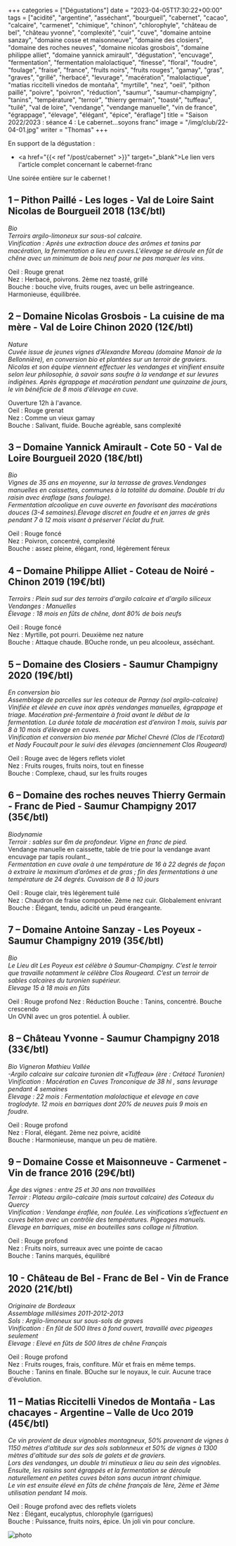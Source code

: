 +++
categories = ["Dégustations"]
date = "2023-04-05T17:30:22+00:00"
tags = ["acidité", "argentine", "asséchant", "bourgueil", "cabernet", "cacao", "calcaire", "carmenet", "chimique", "chinon", "chlorophyle", "château de bel", "château yvonne", "complexité", "cuir", "cuve", "domaine antoine sanzay", "domaine cosse et maisonneuve", "domaine des closiers", "domaine des roches neuves", "domaine nicolas grosbois", "domaine philippe alliet", "domaine yannick amirault", "dégustation", "encuvage", "fermentation", "fermentation malolactique", "finesse", "floral", "foudre", "foulage", "fraise", "france", "fruits noirs", "fruits rouges", "gamay", "gras", "graves", "grillé", "herbacé", "levurage", "macération", "malolactique", "matias riccitelli vinedos de montaña", "myrtille", "nez", "oeil", "pithon paillé", "poivre", "poivron", "réduction", "saumur", "saumur-champigny", "tanins", "température", "terroir", "thierry germain", "toasté", "tuffeau", "tuilé", "val de loire", "vendange", "vendange manuelle", "vin de france", "égrappage", "élevage", "élégant", "épice", "éraflage"]
title = "Saison 2022/2023 : séance 4 : Le cabernet...soyons franc"
image = "/img/club/22-04-01.jpg"
writer = "Thomas"
+++

En support de la dégustation :  
* <a href="{{< ref "/post/cabernet" >}}" target="_blank">Le lien vers l'article complet concernant le cabernet-franc</a>

Une soirée entière sur le cabernet !

## 1 – Pithon Paillé - Les loges - Val de Loire Saint Nicolas de Bourgueil 2018 (13€/btl)
_Bio_  
_Terroirs argilo-limoneux sur sous-sol calcaire._  
_Vinification : Après une extraction douce des arômes et tanins par macération, la fermentation a lieu en cuves.L'élevage se déroule en fût de chêne avec un minimum de bois neuf pour ne pas marquer les vins._

Oeil : Rouge grenat  
Nez : Herbacé, poivrons. 2ème nez toasté, grillé  
Bouche : bouche vive, fruits rouges, avec un belle astringeance. Harmonieuse, équilibrée.

## 2 – Domaine Nicolas Grosbois - La cuisine de ma mère - Val de Loire Chinon 2020 (12€/btl)
_Nature_  
_Cuvée issue de jeunes vignes d’Alexandre Moreau (domaine Manoir de la Bellonnière), en conversion bio et plantées sur un terroir de graviers. Nicolas et son équipe viennent effectuer les vendanges et vinifient ensuite selon leur philosophie, à savoir sans soufre à la vendange et sur levures indigènes. Après égrappage et macération pendant une quinzaine de jours, le vin bénéficie de 8 mois d’élevage en cuve._  

Ouverture 12h à l'avance.  
Oeil : Rouge grenat  
Nez : Comme un vieux gamay  
Bouche : Salivant, fluide. Bouche agréable, sans complexité

## 3 – Domaine Yannick Amirault - Cote 50 - Val de Loire Bourgueil 2020 (18€/btl) <i class="fa fa-plus-circle"></i>  
_Bio_  
_Vignes de 35 ans en moyenne, sur la terrasse de graves.Vendanges manuelles en caissettes, communes à la totalité du domaine.
Double tri du raisin avec éraflage (sans foulage)._  
_Fermentation alcoolique en cuve ouverte en favorisant des macérations douces (3-4 semaines).Élevage discret en foudre et en jarres de grès pendant 7 à 12 mois visant à préserver l'éclat du fruit._  

Oeil : Rouge foncé  
Nez : Poivron, concentré, complexité  
Bouche : assez pleine, élégant, rond, légèrement féreux

## 4 – Domaine Philippe Alliet - Coteau de Noiré - Chinon 2019 (19€/btl)
_Terroirs : Plein sud sur des terroirs d'argilo calcaire et d'argilo siliceux_  
_Vendanges : Manuelles_  
_Élevage : 18 mois en fûts de chêne, dont 80% de bois neufs_

Oeil : Rouge foncé  
Nez : Myrtille, pot pourri. Deuxième nez nature  
Bouche : Attaque chaude. BOuche ronde, un peu alcooleux, asséchant.

## 5 – Domaine des Closiers - Saumur Champigny 2020 (19€/btl)
_En conversion bio_  
_Assemblage de parcelles sur les coteaux de Parnay (sol argilo-calcaire)_  
_Vinifiée et élevée en cuve inox après vendanges manuelles, égrappage et triage. Macération pré-fermentaire à froid avant le début de la fermentation. La durée totale de macération est d’environ 1 mois, suivis par 8 à 10 mois d’élevage en cuves._  
_Vinification et conversion bio menée par Michel Chevré (Clos de l’Ecotard) et Nady Foucault pour le suivi des élevages (anciennement Clos Rougeard)_  

Oeil : Rouge avec de légers reflets violet  
Nez : Fruits rouges, fruits noirs, tout en finesse  
Bouche : Complexe, chaud, sur les fruits rouges

## 6 – Domaine des roches neuves Thierry Germain - Franc de Pied - Saumur Champigny 2017 (35€/btl)
_Biodynamie_  
_Terroir : sables sur 6m de profondeur. Vigne en franc de pied._  
Vendange manuelle en caissette, table de trie pour la vendange avant encuvage par tapis roulant._  
_Fermentation en cuve ovale à une température de 16 à 22 degrés de façon à extraire le maximum d’arômes et de gras ; fin des fermentations à une température de 24 degrés. Cuvaison de 8 à 10 jours_  

Oeil : Rouge clair, très légèrement tuilé  
Nez : Chaudron de fraise compotée. 2ème nez cuir. Globalement enivrant  
Bouche : Élégant, tendu, adicité un peud érangeante.


## 7 – Domaine Antoine Sanzay - Les Poyeux - Saumur Champigny 2019 (35€/btl)
_Bio_  
_Le Lieu dit Les Poyeux est célèbre à Saumur-Champigny. C’est le terroir que travaille notamment le célèbre Clos Rougeard. C’est un terroir de sables calcaires du turonien supérieur._  
_Elevage 15 à 18 mois en fûts_  

Oeil : Rouge profond
Nez : Réduction
Bouche : Tanins, concentré. Bouche crescendo  
Un OVNI avec un gros potentiel. À oublier.

## 8 – Château Yvonne - Saumur Champigny 2018 (33€/btl)
_Bio Vigneron Mathieu Vallée_  
_-Argilo calcaire sur calcaire turonien dit «Tuffeau» (ère : Crétacé Turonien)_  
_Vinification : Macération en Cuves Tronconique de 38 hl , sans levurage pendant 4 semaines_  
_Elevage : 22 mois : Fermentation malolactique et elevage en cave troglodyte. 12 mois en barriques dont 20% de neuves puis 9 mois en foudre._  

Oeil : Rouge profond  
Nez : Floral, élégant. 2ème nez poivre, acidité  
Bouche : Harmonieuse, manque un peu de matière.


## 9 – Domaine Cosse et Maisonneuve - Carmenet - Vin de france 2016 (29€/btl)
_Âge des vignes : entre 25 et 30 ans non travaillées_  
_Terroir : Plateau argilo-calcaire (mais surtout calcaire) des Coteaux du Quercy_  
_Vinification : Vendange éraflée, non foulée. Les vinifications s’effectuent en cuves béton avec un contrôle des températures. Pigeages manuels._  
_Elevage en barriques, mise en bouteilles sans collage ni filtration._  

Oeil : Rouge profond  
Nez : Fruits noirs, surreaux avec une pointe de cacao  
Bouche : Tanins marqués, équilibré


## 10 - Château de Bel - Franc de Bel - Vin de France  2020 (21€/btl)
_Originaire de Bordeaux_  
_Assemblage millésimes 2011-2012-2013_  
_Sols : Argilo-limoneux sur sous-sols de graves_  
_Vinification : En fût de 500 litres à fond ouvert, travaillé avec pigeages seulement_  
_Elevage : Elevé en fûts de 500 litres de chêne Français_  

Oeil : Rouge profond  
Nez : Fruits rouges, frais, confiture. Mûr et frais en même temps.  
Bouche : Tanins en finale. BOuche sur le noyaux, le cuir. Aucune trace d'évolution.


## 11 – Matias Riccitelli Vinedos de Montaña - Las chacayes - Argentine – Valle de Uco 2019 (45€/btl)
_Ce vin provient de deux vignobles montagneux, 50% provenant de vignes à 1150 mètres d'altitude sur des sols sablonneux et 50% de vignes à 1300 mètres d'altitude sur des sols de galets et de graviers._  
_Lors des vendanges, un double tri minutieux a lieu au sein des vignobles. Ensuite, les raisins sont égrappés et la fermentation se déroule naturellement en petites cuves béton sans aucun intrant chimique._  
_Le vin est ensuite élevé en fûts de chêne français de 1ère, 2ème et 3ème utilisation pendant 14 mois._  

Oeil : Rouge profond avec des reflets violets  
Nez : Élégant, eucalyptus, chlorophyle (garrigues)  
Bouche : Puissance, fruits noirs, épice. Un joli vin pour conclure.

![photo][1]

[1]: /img/club/22-04-01.jpg